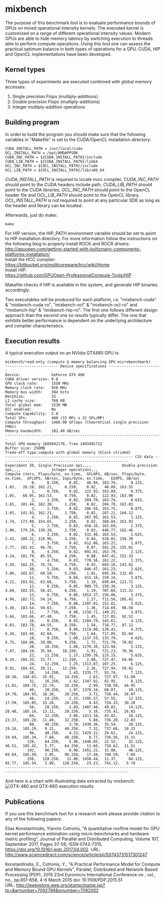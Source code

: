 # mixbench
The purpose of this benchmark tool is to evaluate performance bounds of GPUs on mixed operational intensity kernels. The executed kernel is customized on a range of different operational intensity values. Modern GPUs are able to hide memory latency by switching execution to threads able to perform compute operations. Using this tool one can assess the practical optimum balance in both types of operations for a GPU. CUDA, HIP and OpenCL implementations have been developed.

Kernel types
--------------

Three types of experiments are executed combined with global memory accesses:

1. Single precision Flops (multiply-additions)
2. Double precision Flops (multiply-additions)
3. Integer multiply-addition operations

Building program
--------------

In order to build the program you should make sure that the following variables in "Makefile" is set to the CUDA/OpenCL installation directory:

```
CUDA_INSTALL_PATH = /usr/local/cuda
OCL_INSTALL_PATH = /opt/AMDAPPSDK
CUDA_INC_PATH = ${CUDA_INSTALL_PATH}/include
CUDA_LIB_PATH = ${CUDA_INSTALL_PATH}/lib64
OCL_INC_PATH = ${OCL_INSTALL_PATH}/include
OCL_LIB_PATH = ${OCL_INSTALL_PATH}/lib/x86_64
```

*CUDA_INSTALL_PATH* is required to locate nvcc compiler, *CUDA_INC_PATH* should point to the CUDA headers include path, *CUDA_LIB_PATH* should point to the CUDA libraries, *OCL_INC_PATH* should point to the OpenCL header file and *OCL_LIB_PATH* should point to the OpenCL library. *OCL_INSTALL_PATH* is not required to point at any particular SDK as long as the header and library can be located.

Afterwards, just do make:

```
make
```

For HIP version, the HIP_PATH environment variable should be set to point to HIP installation directory. For more information follow the instructions on the following blog to properly install ROCK and ROCR drivers:  
http://gpuopen.com/getting-started-with-boltzmann-components-platforms-installation/  
Install the HCC compiler:  
https://bitbucket.org/multicoreware/hcc/wiki/Home  
Install HIP:  
https://github.com/GPUOpen-ProfessionalCompute-Tools/HIP

Makefile checks if HIP is available in the system, and generate HIP binaries accordingly.

Two executables will be produced for each platform, i.e. "mixbench-cuda" & "mixbench-cuda-ro", "mixbench-ocl" & "mixbench-ocl-ro" and "mixbench-hip" & "mixbench-hip-ro". The first one follows different design approach than the second one so results typically differ. The one that exhibits better performance is dependent on the underlying architecture and compiler characteristics.

Execution results
--------------

A typical execution output on an NVidia GTX480 GPU is:
```
mixbench/read-only (compute & memory balancing GPU microbenchmark)
------------------------ Device specifications ------------------------
Device:              GeForce GTX 480
CUDA driver version: 8.0
GPU clock rate:      1550 MHz
Memory clock rate:   950 MHz
Memory bus width:    384 bits
WarpSize:            32
L2 cache size:       768 KB
Total global mem:    1530 MB
ECC enabled:         No
Compute Capability:  2.0
Total SPs:           480 (15 MPs x 32 SPs/MP)
Compute throughput:  1488.00 GFlops (theoretical single precision FMAs)
Memory bandwidth:    182.40 GB/sec
-----------------------------------------------------------------------
Total GPU memory 1605042176, free 1493491712
Buffer size: 256MB
Trade-off type:compute with global memory (block strided)
---------------------------------------------------------- CSV data ----------------------------------------------------------
Experiment ID, Single Precision ops,,,,              Double precision ops,,,,              Integer operations,,,
Compute iters, Flops/byte, ex.time,  GFLOPS, GB/sec, Flops/byte, ex.time,  GFLOPS, GB/sec, Iops/byte, ex.time,   GIOPS, GB/sec
            0,     0.250,    0.82,   40.94, 163.76,      0.125,    1.65,   20.28, 162.21,     0.250,    0.82,   40.89, 163.55
            1,     0.750,    0.82,  122.92, 163.89,      0.375,    1.65,   60.95, 162.53,     0.750,    0.82,  122.93, 163.90
            2,     1.250,    0.82,  204.70, 163.76,      0.625,    1.65,  101.44, 162.30,     1.250,    0.82,  204.78, 163.83
            3,     1.750,    0.82,  286.56, 163.75,      0.875,    1.65,  141.93, 162.21,     1.750,    0.82,  287.21, 164.12
            4,     2.250,    0.82,  367.95, 163.53,      1.125,    1.74,  173.98, 154.65,     2.250,    0.82,  368.84, 163.93
            5,     2.750,    0.82,  450.16, 163.69,      1.375,    2.06,  179.29, 130.39,     2.750,    0.83,  446.77, 162.46
            6,     3.250,    0.82,  531.46, 163.53,      1.625,    2.42,  180.31, 110.96,     3.250,    0.84,  518.01, 159.39
            7,     3.750,    0.82,  612.06, 163.22,      1.875,    2.77,  181.42,  96.76,     3.750,    0.87,  581.29, 155.01
            8,     4.250,    0.82,  691.81, 162.78,      2.125,    3.14,  181.79,  85.55,     4.250,    0.88,  647.41, 152.33
            9,     4.750,    0.83,  770.56, 162.22,      2.375,    3.50,  182.25,  76.74,     4.750,    0.93,  683.16, 143.82
           10,     5.250,    0.83,  846.47, 161.23,      2.625,    3.86,  182.67,  69.59,     5.250,    1.01,  695.39, 132.45
           11,     5.750,    0.84,  915.16, 159.16,      2.875,    4.22,  183.02,  63.66,     5.750,    1.10,  699.84, 121.71
           12,     6.250,    0.85,  989.75, 158.36,      3.125,    4.60,  182.55,  58.42,     6.250,    1.19,  707.60, 113.22
           13,     6.750,    0.86, 1053.37, 156.06,      3.375,    4.96,  182.73,  54.14,     6.750,    1.27,  711.56, 105.42
           14,     7.250,    0.88, 1107.91, 152.81,      3.625,    5.30,  183.54,  50.63,     7.250,    1.36,  714.69,  98.58
           15,     7.750,    0.90, 1156.71, 149.25,      3.875,    5.66,  183.66,  47.40,     7.750,    1.45,  717.05,  92.52
           16,     8.250,    0.93, 1184.79, 143.61,      4.125,    6.03,  183.78,  44.55,     8.250,    1.54,  718.77,  87.12
           17,     8.750,    0.96, 1219.80, 139.41,      4.375,    6.38,  183.94,  42.04,     8.750,    1.64,  717.85,  82.04
           18,     9.250,    1.00, 1237.59, 133.79,      4.625,    6.75,  184.06,  39.80,     9.250,    1.72,  721.70,  78.02
           20,    10.250,    1.08, 1270.36, 123.94,      5.125,    7.47,  184.19,  35.94,    10.250,    1.91,  721.23,  70.36
           22,    11.250,    1.17, 1295.39, 115.15,      5.625,    8.19,  184.33,  32.77,    11.250,    2.08,  727.47,  64.66
           24,    12.250,    1.25, 1313.87, 107.25,      6.125,    8.91,  184.43,  30.11,    12.250,    2.26,  727.94,  59.42
           28,    14.250,    1.43, 1335.77,  93.74,      7.125,   10.36,  184.61,  25.91,    14.250,    2.63,  727.97,  51.09
           32,    16.250,    1.62, 1347.92,  82.95,      8.125,   11.81,  184.75,  22.74,    16.250,    2.99,  730.50,  44.95
           40,    20.250,    1.97, 1378.34,  68.07,     10.125,   14.70,  184.93,  18.26,    20.250,    3.72,  730.44,  36.07
           48,    24.250,    2.33, 1395.57,  57.55,     12.125,   17.59,  185.05,  15.26,    24.250,    4.43,  734.33,  30.28
           56,    28.250,    2.69, 1407.40,  49.82,     14.125,   20.48,  185.14,  13.11,    28.250,    5.16,  735.41,  26.03
           64,    32.250,    3.06, 1413.34,  43.82,     16.125,   23.37,  185.20,  11.49,    32.250,    5.88,  736.20,  22.83
           80,    40.250,    3.78, 1430.36,  35.54,     20.125,   29.16,  185.29,   9.21,    40.250,    7.32,  737.66,  18.33
           96,    48.250,    4.53, 1429.22,  29.62,     24.125,   34.94,  185.34,   7.68,    48.250,    8.77,  738.56,  15.31
          128,    64.250,    5.96, 1446.85,  22.52,     32.125,   46.51,  185.42,   5.77,    64.250,   11.66,  739.62,  11.51
          192,    96.250,    8.90, 1451.22,  15.08,     48.125,   69.64,  185.50,   3.85,    96.250,   17.44,  740.59,   7.69
          256,   128.250,   11.80, 1458.44,  11.37,     64.125,   92.77,  185.54,   2.89,   128.250,   23.23,  741.12,   5.78
------------------------------------------------------------------------------------------------------------------------------
```

And here is a chart with illustrating data extracted by mixbench:
![GTX-480 and GTX-660 execution results](http://users.uoa.gr/~ekondis/shared/mixbench-thumb.png "mixbench execution results on GTX-480 and GTX-660 (CUDA/ro implementation)")

Publications
--------------

If you use this benchmark tool for a research work please provide citation to any of the following papers:

Elias Konstantinidis, Yiannis Cotronis,
"A quantitative roofline model for GPU kernel performance estimation using micro-benchmarks and hardware metric profiling",
Journal of Parallel and Distributed Computing, Volume 107, September 2017, Pages 37-56, ISSN 0743-7315,
https://doi.org/10.1016/j.jpdc.2017.04.002.
URL: http://www.sciencedirect.com/science/article/pii/S0743731517301247

Konstantinidis, E., Cotronis, Y.,
"A Practical Performance Model for Compute and Memory Bound GPU Kernels",
Parallel, Distributed and Network-Based Processing (PDP), 2015 23rd Euromicro International Conference on , vol., no., pp.651-658, 4-6 March 2015
doi: 10.1109/PDP.2015.51  
URL: http://ieeexplore.ieee.org/stamp/stamp.jsp?tp=&arnumber=7092788&isnumber=7092002
